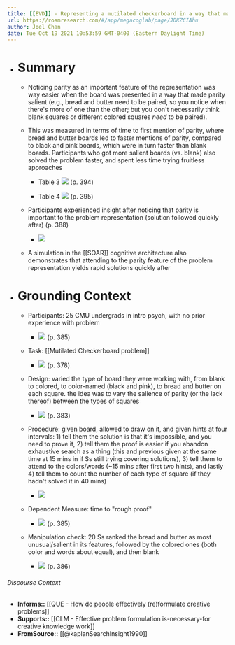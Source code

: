 ```yaml
---
title: [[EVD]] - Representing a mutilated checkerboard in a way that made perceptual features of squares more salient facilitated problem reformulation and insight - [[@kaplanSearchInsight1990]]
url: https://roamresearch.com/#/app/megacoglab/page/JDKZCIAhu
author: Joel Chan
date: Tue Oct 19 2021 10:53:59 GMT-0400 (Eastern Daylight Time)
---
```


- # Summary

    - Noticing parity as an important feature of the representation was way easier when the board was presented in a way that made parity salient (e.g., bread and butter need to be paired, so you notice when there's more of one than the other; but you don't necessarily think blank squares or different colored squares *need* to be paired).

    - This was measured in terms of time to first mention of parity, where bread and butter boards led to faster mentions of parity, compared to black and pink boards, which were in turn faster than blank boards. Participants who got more salient boards (vs. blank) also solved the problem faster, and spent less time trying fruitless approaches

        - Table 3
![](https://firebasestorage.googleapis.com/v0/b/firescript-577a2.appspot.com/o/imgs%2Fapp%2Fmegacoglab%2Fw4auCc1oW0.png?alt=media&token=2fce1232-9dd2-4e64-9b42-a9d3226bf652) (p. 394)

        - Table 4
![](https://firebasestorage.googleapis.com/v0/b/firescript-577a2.appspot.com/o/imgs%2Fapp%2Fmegacoglab%2Fs1u4osE8JN.png?alt=media&token=eca61577-f161-4fa8-88df-3128590385ab) (p. 395)

    - Participants experienced insight after noticing that parity is important to the problem representation (solution followed quickly after) (p. 388)

        - ![](https://firebasestorage.googleapis.com/v0/b/firescript-577a2.appspot.com/o/imgs%2Fapp%2Fmegacoglab%2FZpLCDADyUq?alt=media&token=f3bc78a7-abb1-479b-81d9-7bae7e370573)

    - A simulation in the [[SOAR]] cognitive architecture also demonstrates that attending to the parity feature of the problem representation yields rapid solutions quickly after
- # Grounding Context

    - Participants: 25 CMU undergrads in intro psych, with no prior experience with problem

        - ![](https://firebasestorage.googleapis.com/v0/b/firescript-577a2.appspot.com/o/imgs%2Fapp%2Fmegacoglab%2Fm1CHLm1_M6.png?alt=media&token=badbb145-1b9d-42af-806a-4a829b182863) (p. 385)

    - Task: [[Mutilated Checkerboard problem]]

        - ![](https://firebasestorage.googleapis.com/v0/b/firescript-577a2.appspot.com/o/imgs%2Fapp%2Fmegacoglab%2Fp9OrPI6fyB.png?alt=media&token=be87174f-1730-48cd-9ab1-d3bff2388062) (p. 378)

    - Design: varied the type of board they were working with, from blank to colored, to color-named (black and pink), to bread and butter on each square. the idea was to vary the salience of parity (or the lack thereof) between the types of squares

        - ![](https://firebasestorage.googleapis.com/v0/b/firescript-577a2.appspot.com/o/imgs%2Fapp%2Fmegacoglab%2FLRG-wH0UTG.png?alt=media&token=674856af-594b-4120-be1a-11967086eaa7) (p. 383)

    - Procedure: given board, allowed to draw on it, and given hints at four intervals: 1) tell them the solution is that it's impossible, and you need to prove it, 2) tell them the proof is easier if you abandon exhaustive search as a thing (this and previous given at the same time at 15 mins in if Ss still trying covering solutions), 3) tell them to attend to the colors/words (~15 mins after first two hints), and lastly 4) tell them to count the number of each type of square (if they hadn't solved it in 40 mins)

        - ![](https://firebasestorage.googleapis.com/v0/b/firescript-577a2.appspot.com/o/imgs%2Fapp%2Fmegacoglab%2F4WLq-S_pU9.png?alt=media&token=2f2786da-a9a3-4c7e-bc51-777c6276b2f5)

    - Dependent Measure: time to "rough proof"

        - ![](https://firebasestorage.googleapis.com/v0/b/firescript-577a2.appspot.com/o/imgs%2Fapp%2Fmegacoglab%2F6Nq7pvsepV.png?alt=media&token=7e8c53a3-a17b-4200-a0bf-2d16563b359f) (p. 385)

    - Manipulation check: 20 Ss ranked the bread and butter as most unusual/salient in its features, followed by the colored ones (both color and words about equal), and then blank

        - ![](https://firebasestorage.googleapis.com/v0/b/firescript-577a2.appspot.com/o/imgs%2Fapp%2Fmegacoglab%2FcyBkGvAW3d.png?alt=media&token=e08f69c1-6247-4663-b8bd-5dea4cf5af53) (p. 386)

###### Discourse Context

- **Informs::** [[QUE - How do people effectively (re)formulate creative problems]]
- **Supports::** [[CLM - Effective problem formulation is-necessary-for creative knowledge work]]
- **FromSource::** [[@kaplanSearchInsight1990]]
